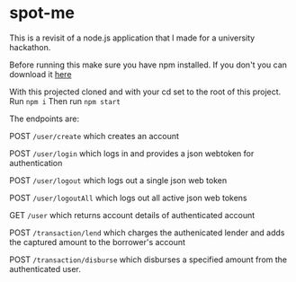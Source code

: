 # spot-me
This is a revisit of a node.js application that I made for a university hackathon.

Before running this make sure you have npm installed.
If you don't you can download it [here](https://www.npmjs.com/get-npm)

With this projected cloned and with your cd set to the root of this project.
Run `npm i`
Then run `npm start`

The endpoints are:

POST `/user/create` which creates an account

POST `/user/login` which logs in and provides a json webtoken for authentication

POST `/user/logout` which logs out a single json web token

POST `/user/logoutAll` which logs out all active json web tokens

GET `/user` which returns account details of authenticated account

POST `/transaction/lend` which charges the authenicated lender and adds the captured amount to the borrower's account

POST `/transaction/disburse` which disburses a specified amount from the authenticated user.

